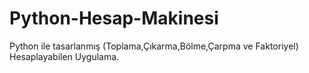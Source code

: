 # Python-Hesap-Makinesi
Python ile tasarlanmış (Toplama,Çıkarma,Bölme,Çarpma ve Faktoriyel) Hesaplayabilen Uygulama.
